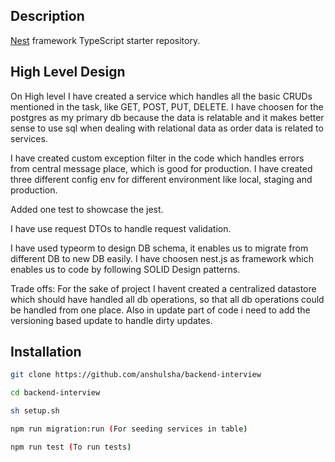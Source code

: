 ## Description

[Nest](https://github.com/nestjs/nest) framework TypeScript starter repository.

## High Level Design

On High level I have created a service which handles all the basic CRUDs mentioned in the task, like GET, POST, PUT, DELETE. I have choosen for the postgres as my primary db because the data is relatable and it makes better sense to use sql when dealing with relational data as order data is related to services.

I have created custom exception filter in the code which handles errors from central message place, which is good for production. I have created three different config env for different environment like local, staging and production.

Added one test to showcase the jest.

I have use request DTOs to handle request validation.

I have used typeorm to design DB schema, it enables us to migrate from different DB to new DB easily. I have choosen nest.js as framework which enables us to code by following SOLID Design patterns.

Trade offs: For the sake of project I havent created a centralized datastore which should have handled all db operations, so that all db operations could be handled from one place. Also in update part of code i need to add the versioning based update to handle dirty updates.


## Installation

```bash
git clone https://github.com/anshulsha/backend-interview

cd backend-interview

sh setup.sh

npm run migration:run (For seeding services in table)

npm run test (To run tests)

```
